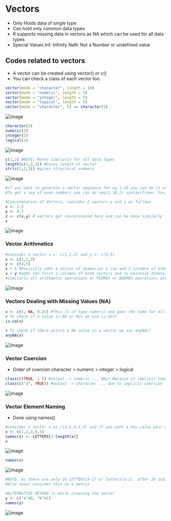 # Vectors
- Only Holds data of single type
- Can hold only common data types
- R supports missing data in vectors as NA which can be used for all data types
- Special Values
    Inf: Infinity
    NaN: Not a Number or undefined value

## Codes related to vectors
- A vector can be created using vector() or c()
- You can check a class of each vector too.
```r
vector(mode = "character", length = 10) 
vector(mode = "numeric", length = 5) 
vector(mode = "integer", length = 5) 
vector(mode = "logical", length = 5) 
vector(mode = "character", 5) == character(5) 
```
![image](https://user-images.githubusercontent.com/60386381/122535929-a7b46080-d041-11eb-8b13-9950a2cc8d64.png)
```r
character(2) 
numeric(2) 
integer(2) 
logical(2) 
```
![image](https://user-images.githubusercontent.com/60386381/122536215-eba76580-d041-11eb-8612-9adae134ac6a.png)
```r
c(1,2) #NOTE: Works similarly for all data types
length(c(1,2,3)) #Gives length of vector
str(c(1,2,3)) #gives structural summary
```
![image](https://user-images.githubusercontent.com/60386381/122536376-15f92300-d042-11eb-9471-a916f87b45db.png)
```r
#if you want to generate a vector sequence for eg 1-10 you can do it using ':' like 1:5 where output -> 1,2,3,4,5 or you can use seq() like seq(1,5) giving the same output
#To get a seq of even numbers one can do seq(2,10,2) syntax(from=, to=, by=)
```
```r
#Concatenation of Vectors, consider 2 vectors x and y as follows
x <- 1:3
y <- 4:7
z <- c(x,y) # vectors get concatenated here and can be done similarly for n vectors
z
```
![image](https://user-images.githubusercontent.com/60386381/122536483-332df180-d042-11eb-82f8-71e21d926293.png)
### Vector Arithmetics
```r
#consider a vector x <- c(1,2,3) and y <- c(4,5)
x <- c(1,2,3)
y <- c(4,5)
x + 5 #basically adds a vector of dimension 1 row and 3 columns of element 5
x + y #adds the first 2 columns of both vectors and to maintain dimension it the lower dimension vector repeats it self
#similarly all arithmetic operations or PEDMAS or BODMAS operations are performed
```
![image](https://user-images.githubusercontent.com/60386381/122536626-5bb5eb80-d042-11eb-9717-25c38df54b4c.png)
### Vectors Dealing with Missing Values (NA)
```r
x <- c(5, NA, 0.25) #This is of type numeric and goes the same for all basic data types
# To check if a value is NA or Not we use is.na()
is.na(x)

# To check if there exists a NA value in a vector we use anyNA()
anyNA(x) 
```
![image](https://user-images.githubusercontent.com/60386381/122536874-9e77c380-d042-11eb-88b9-fb56910e4ce2.png)
### Vector Coercion
- Order of coercion character > numeric > integer > logical
```r
class(c(TRUE, 2 )) #output -> numeric ... Why? Because of implicit coercion TRUE is converted to 1 if FALSE it would be converted to zero
class(c("a", TRUE)) #output -> character ... due to implicit coercion
```
![image](https://user-images.githubusercontent.com/60386381/122537077-d252e900-d042-11eb-90ff-980a8f2f0f34.png)
### Vector Element Naming
- Done using names()
```r
#consider a vector x as c(1,2,3,4,5) and if you want a key value pair of this vector you can do it as follows
x <- c(1,2,3,4,5)
names(x) <- LETTERS[1:length(x)] 
x
```
![image](https://user-images.githubusercontent.com/60386381/122537189-f282a800-d042-11eb-9e8d-4fd1f23bae57.png)
```r
names(x)
```
![image](https://user-images.githubusercontent.com/60386381/122537394-25c53700-d043-11eb-8578-30faaaea9ac9.png)
```r
#NOTE: As there are only 26 LETTERS(A-Z) or letters(a-z), after 26 indices it will give NA as the name of vector element
#Also never consider this as a matrix
```
```r
#ALTERNATIVE METHOD is while creating the vector
y <- c("a"=0, "b"=1)
names(y)
```
![image](https://user-images.githubusercontent.com/60386381/122537491-3b3a6100-d043-11eb-845d-7bc6b1b280a7.png)